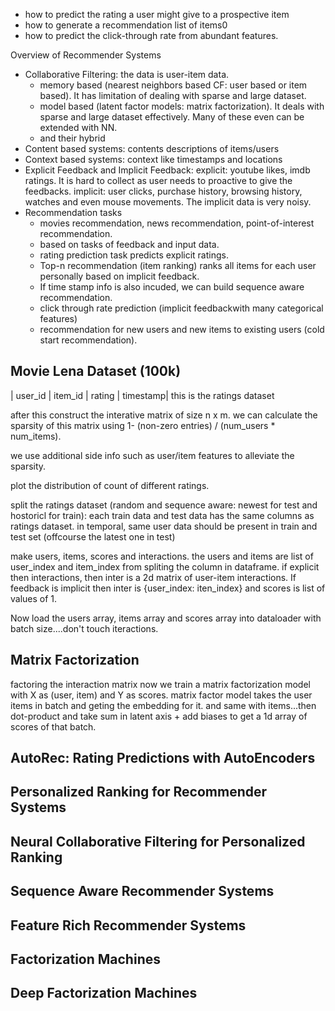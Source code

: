 - how to predict the rating a user might give to a prospective item
- how to generate a recommendation list of items0
- how to predict the click-through rate from abundant features.

Overview of Recommender Systems
- Collaborative Filtering: 
  the data is user-item data.
  - memory based (nearest neighbors based CF: user based or item based). It has limitation of dealing with sparse and large dataset.
  - model based (latent factor models: matrix factorization). It deals with sparse and large dataset effectively. Many of these even can be extended with NN. 
  - and their hybrid
- Content based systems: contents descriptions of items/users
- Context based systems: context like timestamps and locations
- Explicit Feedback and Implicit Feedback:
  explicit: youtube likes, imdb ratings. It is hard to collect as user needs to proactive to give the feedbacks.
  implicit: user clicks, purchase history, browsing history, watches and even mouse movements. The implicit data is very noisy.
 - Recommendation tasks
   - movies recommendation, news recommendation, point-of-interest recommendation. 
   - based on tasks of feedback and input data. 
   - rating prediction task predicts explicit ratings.
   - Top-n recommendation (item ranking) ranks all items for each user personally based on implicit feedback.
   - If time stamp info is also incuded, we can build sequence aware recommendation.
   - click through rate prediction (implicit feedbackwith many categorical features)
   - recommendation for new users and new items to existing users (cold start recommendation).
 
## Movie Lena Dataset (100k) 
| user_id | item_id | rating | timestamp|
this is the ratings dataset

after this construct the interative matrix of size n x m. we can calculate the sparsity of this matrix using 1- (non-zero entries) / (num_users * num_items).

we use additional side info such as user/item features to alleviate the sparsity.

plot the distribution of count of different ratings.

split the ratings dataset (random and sequence aware: newest for test and hostoricl for train):
each train data and test data has the same columns as ratings dataset. in temporal, same user data should be present in train and test set (offcourse the latest one in test)

make users, items, scores and interactions. the users and items are list of user_index and item_index from spliting the column in dataframe. if explicit then interactions, then inter is a 2d matrix of user-item interactions. If feedback is implicit then inter is {user_index: iten_index} and scores is list of values of 1.

Now load the users array, items array and scores array into dataloader with batch size....don't touch iteractions.

## Matrix Factorization
factoring the interaction matrix
now we train a matrix factorization model with X as (user, item) and Y as scores.
matrix factor model takes the user items in batch and geting the embedding for it. and same with items...then dot-product and take sum in latent axis + add biases to get a 1d array of scores of that batch.

## AutoRec: Rating Predictions with AutoEncoders

## Personalized Ranking for Recommender Systems

## Neural Collaborative Filtering for Personalized Ranking

## Sequence Aware Recommender Systems

## Feature Rich Recommender Systems

## Factorization Machines

## Deep Factorization Machines

 
